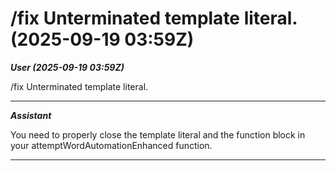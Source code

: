 <!-- Generated by SpecStory -->

# /fix Unterminated template literal. (2025-09-19 03:59Z)

_**User (2025-09-19 03:59Z)**_

/fix Unterminated template literal.

---

_**Assistant**_

You need to properly close the template literal and the function block in your attemptWordAutomationEnhanced function.



---

